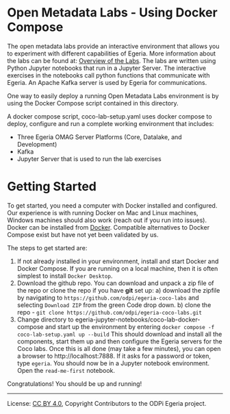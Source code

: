 <!-- SPDX-License-Identifier: CC-BY-4.0 -->
<!-- Copyright Contributors to the ODPi Egeria project. -->

# Open Metadata Labs - Using Docker Compose

The open metadata labs provide an interactive environment that allows you to
experiment with different capabilities of Egeria.  More information about the labs can be found at:
[Overview of the Labs](https://egeria-project.org/education/open-metadata-labs/overview/).
The labs are written using Python Jupyter notebooks that
run in a Jupyter Server. The interactive exercises in the notebooks call python functions
that communicate with Egeria. An Apache Kafka server is used by Egeria for communications.

One way to easily deploy a running
Open Metadata Labs environment is by using the Docker Compose script contained in this directory.

A docker compose script, coco-lab-setup.yaml uses docker compose to deploy, configure and run a complete working 
environment that includes:

* Three Egeria OMAG Server Platforms (Core, Datalake, and Development)
* Kafka
* Jupyter Server that is used to run the lab exercises


# Getting Started

To get started, you need a computer with Docker installed and configured. Our experience is with running Docker on Mac and 
Linux machines, Windows machines should also work (reach out if you run into issues). Docker can be installed from 
[Docker](https://docker.com). Compatible alternatives to Docker Compose exist but have not yet been validated by us.

The steps to get started are:
1) If not already installed in your environment, install and start Docker and Docker Compose. If you are running on a local machine, then it is often simplest to install `Docker Desktop`.
2) Download the github repo. You can download and unpack a zip file of the repo or clone the repo if you have **git** set up:
    a) download the zipfile by navigating to `https://github.com/odpi/egeria-coco-labs` and selecting `Download ZIP` from the green Code drop down.
    b) clone the repo - `git clone https://github.com/odpi/egeria-coco-labs.git`
3) Change directory to egeria-jupyter-notebooks/coco-lab-docker-compose and start up the environment by entering `docker compose -f coco-lab-setup.yaml up --build`
This should download and install all the components, start them up and then configure the Egeria servers for the Coco labs. Once this is all done (may take a few minutes), you
can open a browser to http://localhost:7888. If it asks for a password or token, type `egeria`. You should now be in a Jupyter notebook environment. Open the `read-me-first` notebook.

Congratulations! You should be up and running!







----
License: [CC BY 4.0](https://creativecommons.org/licenses/by/4.0/),
Copyright Contributors to the ODPi Egeria project.
